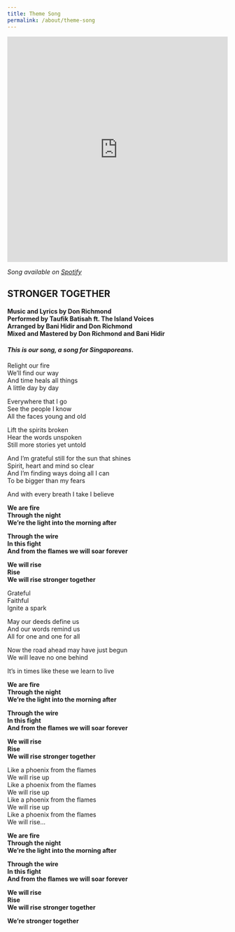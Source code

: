 ```yaml
---
title: Theme Song
permalink: /about/theme-song
---
```

<iframe width="100%" height="515" src="https://www.youtube.com/embed/IScTJbj_6kc" title="NDP" frameborder="0" allow="accelerometer; autoplay; clipboard-write; encrypted-media; gyroscope; picture-in-picture"  allowfullscreen></iframe>

*Song available on <a href="https://open.spotify.com/artist/1BhtFoW6keQNCZBQEDFmmT" target="_blank">Spotify</a>*

## STRONGER TOGETHER
#### Music and Lyrics by Don Richmond<br>Performed by Taufik Batisah ft. The Island Voices<br>Arranged by Bani Hidir and Don Richmond<br>Mixed and Mastered by Don Richmond and Bani Hidir

#### *This is our song, a song for Singaporeans.*

Relight our fire<br> 
We’ll find our way<br> 
And time heals all things<br> 
A little day by day<br> 

Everywhere that I go<br> 
See the people I know<br> 
All the faces young and old<br> 

Lift the spirits broken<br>
Hear the words unspoken<br>
Still more stories yet untold<br>

And I’m grateful still for the sun that shines<br>
Spirit, heart and mind so clear<br>
And I’m finding ways doing all I can<br>
To be bigger than my fears<br>

And with every breath I take I believe<br>

**We are fire<br>
Through the night<br>
We’re the light into the morning after<br>**

**Through the wire <br>
In this fight<br>
And from the flames we will soar forever<br>**

**We will rise<br>
Rise<br>
We will rise stronger together<br>**

Grateful<br>
Faithful<br>
Ignite a spark<br>

May our deeds define us<br>
And our words remind us<br>
All for one and one for all<br>

Now the road ahead may have just begun<br>
We will leave no one behind<br>

It’s in times like these we learn to live<br>

**We are fire<br>
Through the night<br>
We’re the light into the morning after<br>**

**Through the wire <br>
In this fight<br>
And from the flames we will soar forever<br>**

**We will rise<br>
Rise<br>
We will rise stronger together<br>**

Like a phoenix from the flames<br>
We will rise up<br>
Like a phoenix from the flames<br>
We will rise up<br>
Like a phoenix from the flames<br>
We will rise up<br>
Like a phoenix from the flames<br>
We will rise…<br>

**We are fire<br>
Through the night<br>
We’re the light into the morning after<br>**

**Through the wire <br>
In this fight<br>
And from the flames we will soar forever<br>**

**We will rise<br>
Rise<br>
We will rise stronger together<br>**

**We’re stronger together**